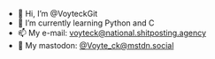 - 👋 Hi, I’m @VoyteckGit
- 📖 I’m currently learning Python and C
- 📫 My e-mail: voyteck@national.shitposting.agency
- 🦣 My mastodon: [@Voyte_ck@mstdn.social](https://mstdn.social/@Voyte_ck)
